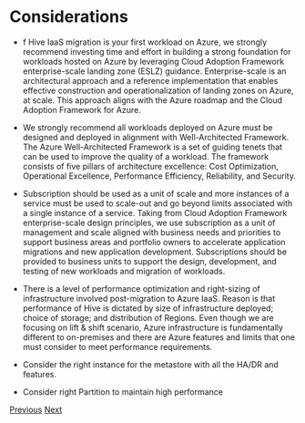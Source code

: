 # Considerations

- f Hive IaaS migration is your first workload on Azure, we strongly recommend investing time and effort in building a strong foundation for workloads hosted on Azure by leveraging Cloud Adoption Framework enterprise-scale landing zone (ESLZ) guidance. Enterprise-scale is an architectural approach and a reference implementation that enables effective construction and operationalization of landing zones on Azure, at scale. This approach aligns with the Azure roadmap and the Cloud Adoption Framework for Azure.

- We strongly recommend all workloads deployed on Azure must be designed and deployed in alignment with Well-Architected Framework. The Azure Well-Architected Framework is a set of guiding tenets that can be used to improve the quality of a workload. The framework consists of five pillars of architecture excellence: Cost Optimization, Operational Excellence, Performance Efficiency, Reliability, and Security.

- Subscription should be used as a unit of scale and more instances of a service must be used to scale-out and go beyond limits associated with a single instance of a service. Taking from Cloud Adoption Framework enterprise-scale design principles, we use subscription as a unit of management and scale aligned with business needs and priorities to support business areas and portfolio owners to accelerate application migrations and new application development. Subscriptions should be provided to business units to support the design, development, and testing of new workloads and migration of workloads.

- There is a level of performance optimization and right-sizing of infrastructure involved post-migration to Azure IaaS. Reason is that performance of Hive is dictated by size of infrastructure deployed; choice of storage; and distribution of Regions. Even though we are focusing on lift & shift scenario, Azure infrastructure is fundamentally different to on-premises and there are Azure features and limits that one must consider to meet performance requirements.

- Consider the right instance for the metastore with all the HA/DR and features.

- Consider right Partition to maintain high performance

[Previous](challenges.md)   [Next](migration-approach.md)
